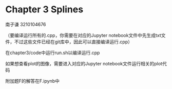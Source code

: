 # Chapter 3 Splines

南子谦 3210104676

（要编译运行所有的.cpp，你需要在对应的Jupyter notebook文件中先生成txt文件，不过这些文件已经在git库中，因此可以直接编译运行.cpp）

在chapter3/code中运行run.sh以编译运行.cpp

如果想查看plot的图像，需要进入对应的Jupyter notebook文件运行相关的plot代码

附加题F的解答在F.ipynb中
